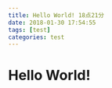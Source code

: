 ```yaml
---
title: Hello World! 18点21分
date: 2018-01-30 17:54:55
tags: [test]
categories: test
---
```


# Hello World!
